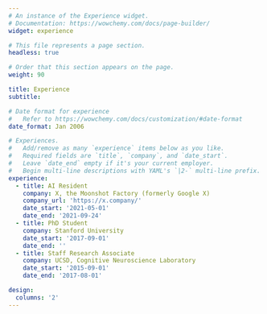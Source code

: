 ```yaml
---
# An instance of the Experience widget.
# Documentation: https://wowchemy.com/docs/page-builder/
widget: experience

# This file represents a page section.
headless: true

# Order that this section appears on the page.
weight: 90

title: Experience
subtitle:

# Date format for experience
#   Refer to https://wowchemy.com/docs/customization/#date-format
date_format: Jan 2006

# Experiences.
#   Add/remove as many `experience` items below as you like.
#   Required fields are `title`, `company`, and `date_start`.
#   Leave `date_end` empty if it's your current employer.
#   Begin multi-line descriptions with YAML's `|2-` multi-line prefix.
experience:
  - title: AI Resident
    company: X, the Moonshot Factory (formerly Google X)
    company_url: 'https://x.company/'
    date_start: '2021-05-01'
    date_end: '2021-09-24'
  - title: PhD Student
    company: Stanford University
    date_start: '2017-09-01'
    date_end: ''
  - title: Staff Research Associate
    company: UCSD, Cognitive Neuroscience Laboratory
    date_start: '2015-09-01'
    date_end: '2017-08-01'  

design:
  columns: '2'
---
```

